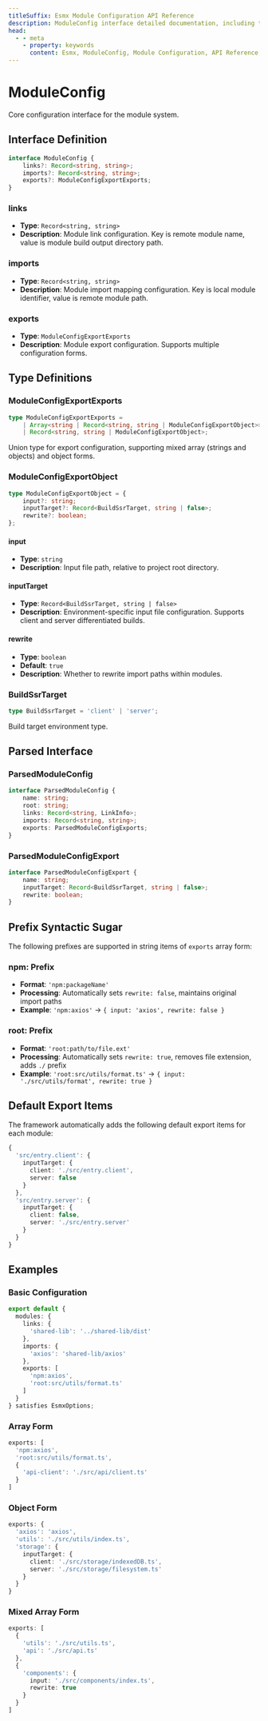 ```yaml
---
titleSuffix: Esmx Module Configuration API Reference
description: ModuleConfig interface detailed documentation, including type definitions, configuration options, resolution mechanisms and usage examples, helping developers understand the core configuration of Esmx module system.
head:
  - - meta
    - property: keywords
      content: Esmx, ModuleConfig, Module Configuration, API Reference, Module Import Export, Type Definition, Configuration Interface
---
```


# ModuleConfig

Core configuration interface for the module system.

## Interface Definition

```typescript
interface ModuleConfig {
    links?: Record<string, string>;
    imports?: Record<string, string>;
    exports?: ModuleConfigExportExports;
}
```

### links

* **Type**: `Record<string, string>`
* **Description**: Module link configuration. Key is remote module name, value is module build output directory path.

### imports  

* **Type**: `Record<string, string>`
* **Description**: Module import mapping configuration. Key is local module identifier, value is remote module path.

### exports

* **Type**: `ModuleConfigExportExports`
* **Description**: Module export configuration. Supports multiple configuration forms.

## Type Definitions

### ModuleConfigExportExports

```typescript
type ModuleConfigExportExports =
    | Array<string | Record<string, string | ModuleConfigExportObject>>
    | Record<string, string | ModuleConfigExportObject>;
```

Union type for export configuration, supporting mixed array (strings and objects) and object forms.

### ModuleConfigExportObject

```typescript
type ModuleConfigExportObject = {
    input?: string;
    inputTarget?: Record<BuildSsrTarget, string | false>;
    rewrite?: boolean;
};
```

#### input

* **Type**: `string`
* **Description**: Input file path, relative to project root directory.

#### inputTarget

* **Type**: `Record<BuildSsrTarget, string | false>`
* **Description**: Environment-specific input file configuration. Supports client and server differentiated builds.

#### rewrite

* **Type**: `boolean`
* **Default**: `true`
* **Description**: Whether to rewrite import paths within modules.

### BuildSsrTarget

```typescript
type BuildSsrTarget = 'client' | 'server';
```

Build target environment type.

## Parsed Interface

### ParsedModuleConfig

```typescript
interface ParsedModuleConfig {
    name: string;
    root: string;
    links: Record<string, LinkInfo>;
    imports: Record<string, string>;
    exports: ParsedModuleConfigExports;
}
```

### ParsedModuleConfigExport

```typescript
interface ParsedModuleConfigExport {
    name: string;
    inputTarget: Record<BuildSsrTarget, string | false>;
    rewrite: boolean;
}
```

## Prefix Syntactic Sugar

The following prefixes are supported in string items of `exports` array form:

### npm: Prefix

* **Format**: `'npm:packageName'`
* **Processing**: Automatically sets `rewrite: false`, maintains original import paths
* **Example**: `'npm:axios'` → `{ input: 'axios', rewrite: false }`

### root: Prefix  

* **Format**: `'root:path/to/file.ext'`
* **Processing**: Automatically sets `rewrite: true`, removes file extension, adds `./` prefix
* **Example**: `'root:src/utils/format.ts'` → `{ input: './src/utils/format', rewrite: true }`

## Default Export Items

The framework automatically adds the following default export items for each module:

```typescript
{
  'src/entry.client': {
    inputTarget: {
      client: './src/entry.client',
      server: false
    }
  },
  'src/entry.server': {
    inputTarget: {
      client: false,
      server: './src/entry.server'
    }
  }
}
```

## Examples

### Basic Configuration

```typescript
export default {
  modules: {
    links: {
      'shared-lib': '../shared-lib/dist'
    },
    imports: {
      'axios': 'shared-lib/axios'
    },
    exports: [
      'npm:axios',
      'root:src/utils/format.ts'
    ]
  }
} satisfies EsmxOptions;
```

### Array Form

```typescript
exports: [
  'npm:axios',
  'root:src/utils/format.ts',
  {
    'api-client': './src/api/client.ts'
  }
]
```

### Object Form

```typescript
exports: {
  'axios': 'axios',
  'utils': './src/utils/index.ts',
  'storage': {
    inputTarget: {
      client: './src/storage/indexedDB.ts',
      server: './src/storage/filesystem.ts'
    }
  }
}
```

### Mixed Array Form

```typescript
exports: [
  {
    'utils': './src/utils.ts',
    'api': './src/api.ts'
  },
  {
    'components': {
      input: './src/components/index.ts',
      rewrite: true
    }
  }
]
```